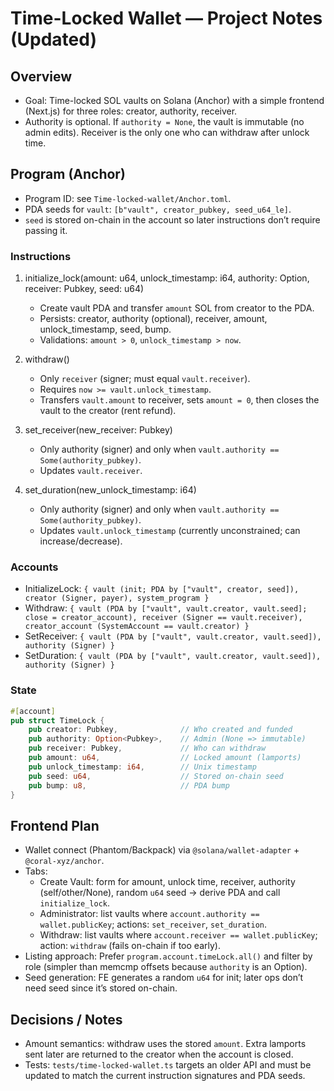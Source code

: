 # Time-Locked Wallet — Project Notes (Updated)

## Overview
- Goal: Time-locked SOL vaults on Solana (Anchor) with a simple frontend (Next.js) for three roles: creator, authority, receiver.
- Authority is optional. If `authority = None`, the vault is immutable (no admin edits). Receiver is the only one who can withdraw after unlock time.

## Program (Anchor)
- Program ID: see `Time-locked-wallet/Anchor.toml`.
- PDA seeds for `vault`: `[b"vault", creator_pubkey, seed_u64_le]`.
- `seed` is stored on-chain in the account so later instructions don’t require passing it.

### Instructions
1) initialize_lock(amount: u64, unlock_timestamp: i64, authority: Option<Pubkey>, receiver: Pubkey, seed: u64)
   - Create vault PDA and transfer `amount` SOL from creator to the PDA.
   - Persists: creator, authority (optional), receiver, amount, unlock_timestamp, seed, bump.
   - Validations: `amount > 0`, `unlock_timestamp > now`.

2) withdraw()
   - Only `receiver` (signer; must equal `vault.receiver`).
   - Requires `now >= vault.unlock_timestamp`.
   - Transfers `vault.amount` to receiver, sets `amount = 0`, then closes the vault to the creator (rent refund).

3) set_receiver(new_receiver: Pubkey)
   - Only authority (signer) and only when `vault.authority == Some(authority_pubkey)`.
   - Updates `vault.receiver`.

4) set_duration(new_unlock_timestamp: i64)
   - Only authority (signer) and only when `vault.authority == Some(authority_pubkey)`.
   - Updates `vault.unlock_timestamp` (currently unconstrained; can increase/decrease).

### Accounts
- InitializeLock: `{ vault (init; PDA by ["vault", creator, seed]), creator (Signer, payer), system_program }`
- Withdraw: `{ vault (PDA by ["vault", vault.creator, vault.seed]; close = creator_account), receiver (Signer == vault.receiver), creator_account (SystemAccount == vault.creator) }`
- SetReceiver: `{ vault (PDA by ["vault", vault.creator, vault.seed]), authority (Signer) }`
- SetDuration: `{ vault (PDA by ["vault", vault.creator, vault.seed]), authority (Signer) }`

### State
```rust
#[account]
pub struct TimeLock {
    pub creator: Pubkey,              // Who created and funded
    pub authority: Option<Pubkey>,    // Admin (None => immutable)
    pub receiver: Pubkey,             // Who can withdraw
    pub amount: u64,                  // Locked amount (lamports)
    pub unlock_timestamp: i64,        // Unix timestamp
    pub seed: u64,                    // Stored on-chain seed
    pub bump: u8,                     // PDA bump
}
```

## Frontend Plan
- Wallet connect (Phantom/Backpack) via `@solana/wallet-adapter` + `@coral-xyz/anchor`.
- Tabs:
  - Create Vault: form for amount, unlock time, receiver, authority (self/other/None), random `u64` seed → derive PDA and call `initialize_lock`.
  - Administrator: list vaults where `account.authority == wallet.publicKey`; actions: `set_receiver`, `set_duration`.
  - Withdraw: list vaults where `account.receiver == wallet.publicKey`; action: `withdraw` (fails on-chain if too early).
- Listing approach: Prefer `program.account.timeLock.all()` and filter by role (simpler than memcmp offsets because `authority` is an Option).
- Seed generation: FE generates a random `u64` for init; later ops don’t need seed since it’s stored on-chain.

## Decisions / Notes
- Amount semantics: withdraw uses the stored `amount`. Extra lamports sent later are returned to the creator when the account is closed.
- Tests: `tests/time-locked-wallet.ts` targets an older API and must be updated to match the current instruction signatures and PDA seeds.

